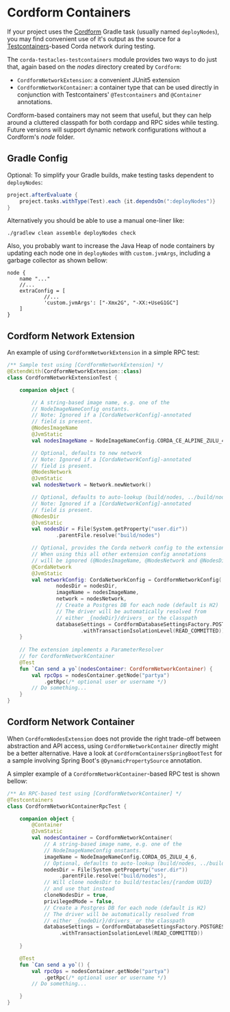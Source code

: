 
# Cordform Containers 

If your project uses the [Cordform](https://docs.corda.net/docs/corda-os/4.5/generating-a-node.html#tasks-using-the-cordform-plug-in) 
Gradle task (usually named `deployNodes`), you may find convenient 
use of it's output as the source for a [Testcontainers](https://www.testcontainers.org/)-based Corda network during testing. 

The `corda-testacles-testcontainers` 
module provides two ways to do just that, 
again based on the _nodes_ directory created by `Cordform`:

- `CordformNetworkExtension`: a convenient JUnit5 extension 
- `CordformNetworkContainer`: a container type that can be used directly 
in conjunction with Testcontainers' `@Testcontainers` and `@Container` annotations. 

Cordform-based containers may not seem that useful, but they can help around a cluttered classpath 
for both cordapp and RPC sides while testing. Future versions will support dynamic network 
configurations without a Cordform's _node_ folder. 

## Gradle Config

Optional: To simplify your Gradle builds, make testing tasks dependent to `deployNodes`:

```groovy
project.afterEvaluate {
    project.tasks.withType(Test).each {it.dependsOn(":deployNodes")}
}
```

Alternatively you should be able to use a manual one-liner like:

```
./gradlew clean assemble deployNodes check
```  

Also, you probably want to increase the Java Heap of node containers by updating 
each node one in `deployNodes` with `custom.jvmArgs`, including a garbage collector 
as shown bellow:

```
node {
    name "..."
    //...
    extraConfig = [
            //...
            'custom.jvmArgs': ["-Xmx2G", "-XX:+UseG1GC"]
    ]
}
``` 



## Cordform Network Extension

An example of using `CordformNetworkExtension` in a simple 
RPC test:

```kotlin
/** Sample test using [CordformNetworkExtension] */
@ExtendWith(CordformNetworkExtension::class)
class CordformNetworkExtensionTest {

    companion object {

        // A string-based image name, e.g. one of the 
        // NodeImageNameConfig onstants.
        // Note: Ignored if a [CordaNetworkConfig]-annotated
        // field is present.
        @NodesImageName
        @JvmStatic
        val nodesImageName = NodeImageNameConfig.CORDA_CE_ALPINE_ZULU_4_6_1

        // Optional, defaults to new network
        // Note: Ignored if a [CordaNetworkConfig]-annotated
        // field is present.
        @NodesNetwork
        @JvmStatic
        val nodesNetwork = Network.newNetwork()

        // Optional, defaults to auto-lookup (build/nodes, ../build/nodes)
        // Note: Ignored if a [CordaNetworkConfig]-annotated
        // field is present.
        @NodesDir
        @JvmStatic
        val nodesDir = File(System.getProperty("user.dir"))
                .parentFile.resolve("build/nodes")

        // Optional, provides the Corda network config to the extension.
        // When using this all other extension config annotations
        // will be ignored (@NodesImageName, @NodesNetwork and @NodesDir)
        @CordaNetwork
        @JvmStatic
        val networkConfig: CordaNetworkConfig = CordformNetworkConfig(
                nodesDir = nodesDir,
                imageName = nodesImageName,
                network = nodesNetwork,
                // Create a Postgres DB for each node (default is H2)
                // The driver will be automatically resolved from 
                // either _{nodeDir}/drivers_ or the classpath
                databaseSettings = CordformDatabaseSettingsFactory.POSTGRES
                        .withTransactionIsolationLevel(READ_COMMITTED))
    }
    
    // The extension implements a ParameterResolver 
    // for CordformNetworkContainer 
    @Test
    fun `Can send a yo`(nodesContainer: CordformNetworkContainer) {
        val rpcOps = nodesContainer.getNode("partya")
            .getRpc(/* optional user or username */)
        // Do something...
    }
}
```

## Cordform Network Container

When `CordformNodesExtension` does not provide the right trade-off between 
abstraction and API access, using `CordformNetworkContainer` directly might 
be a better alternative. Have a look at `CordformContainersSpringBootTest` 
for a sample  involving Spring Boot's `@DynamicPropertySource` annotation.

A simpler example of a `CordformNetworkContainer`-based RPC test is shown bellow:

```kotlin
/** An RPC-based test using [CordformNetworkContainer] */
@Testcontainers
class CordformNetworkContainerRpcTest {

    companion object {
        @Container
        @JvmStatic
        val nodesContainer = CordformNetworkContainer(
            // A string-based image name, e.g. one of the 
            // NodeImageNameConfig onstants.
            imageName = NodeImageNameConfig.CORDA_OS_ZULU_4_6,
            // Optional, defaults to auto-lookup (build/nodes, ../build/nodes)
            nodesDir = File(System.getProperty("user.dir"))
                 .parentFile.resolve("build/nodes"),
            // Will clone nodesDir to build/testacles/{random UUID}
            // and use that instead
            cloneNodesDir = true,
            privilegedMode = false,
            // Create a Postgres DB for each node (default is H2)
            // The driver will be automatically resolved from 
            // either _{nodeDir}/drivers_ or the classpath
            databaseSettings = CordformDatabaseSettingsFactory.POSTGRES
                 .withTransactionIsolationLevel(READ_COMMITTED))
        
    }

    @Test
    fun `Can send a yo`() {
        val rpcOps = nodesContainer.getNode("partya")
            .getRpc(/* optional user or username */)
        // Do something...

    }
}
```